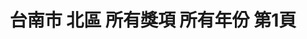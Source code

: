 ---
title: "台南市 北區 所有獎項 所有年份 第1頁"
description: "台南市 北區 所有獎項 所有年份 獲獎餐廳 第1頁"
keywords:
  - 美食競賽
  - 台灣美食
  - 美食精選
datePublished: "2025-06-30"
dateModified: "2025-07-04"
city: "台南市"
district: "北區"
award: "所有獎項"
year: "所有年份"
page: 1
count: 8

restaurants:
  - name: "廣東汕頭沙茶爐"
    city: "台南市"
    district: "北區"
    address: "台南市北區成功路422號"
    phone: "062281522"
    geo: "23.00081430667002, 120.19830112716586"
    link: "台南市/北區/廣東汕頭沙茶爐"
    google_map: "https://maps.app.goo.gl/nWR7GicxoZzR6VbV8"
    footinder: "https://footinder.com.tw/%E5%8F%B0%E5%8D%97%E5%B8%82%E5%8C%97%E5%8D%80/102738/"
    award:
    - name: "500盤"
      year: "2024"
  - name: "MO. Lab"
    city: "台南市"
    district: "北區"
    address: "台南市北區崇安街30號"
    phone: ""
    geo: "23.0001505084149, 120.20624616196787"
    link: "台南市/北區/MO._Lab"
    google_map: "https://maps.app.goo.gl/RhN1wATgAxmJVW2y9"
    footinder: "https://footinder.com.tw/%e5%8f%b0%e5%8d%97%e5%b8%82%e5%8c%97%e5%8d%80/2260/"
    award:
    - name: "500盤"
      year: "2024"
  - name: "碳烤雄大香雞排"
    city: "台南市"
    district: "北區"
    address: "台南市北區海安路三段533號"
    phone: "0938553870"
    geo: "23.010591297064956, 120.19969766137017"
    link: "台南市/北區/碳烤雄大香雞排"
    google_map: "https://maps.app.goo.gl/zvuLMnp7WK7TAmG77"
    footinder: ""
    award:
    - name: "夜市王"
      year: "2024"
  - name: "阿三哥蚵仔煎"
    city: "台南市"
    district: "北區"
    address: "台南市北區海安路三段533號"
    phone: ""
    geo: "23.01048868287764, 120.19970718673113"
    link: "台南市/北區/阿三哥蚵仔煎"
    google_map: "https://maps.app.goo.gl/4GXs8fSc3Vyh5GdF7"
    footinder: ""
    award:
    - name: "夜市王"
      year: "2024"
  - name: "延記臭豆腐"
    city: "台南市"
    district: "北區"
    address: "台南市北區海安路三段533號"
    phone: "0910098199"
    geo: "23.010608493924156, 120.19947294466562"
    link: "台南市/北區/延記臭豆腐"
    google_map: "https://maps.app.goo.gl/KmnjJVWcw2nkkFDj8"
    footinder: "https://footinder.com.tw/%E5%8F%B0%E5%8D%97%E5%B8%82%E5%8C%97%E5%8D%80/110336/"
    award:
    - name: "夜市王"
      year: "2024"
  - name: "濃五吉拿棒"
    city: "台南市"
    district: "北區"
    address: "台南市北區海安路三段533號花園夜市18排34號"
    phone: ""
    geo: "23.011101775738684, 120.20032064145462"
    link: "台南市/北區/濃五吉拿棒"
    google_map: "https://maps.app.goo.gl/UwQGtrZ2g41wMSLC6"
    footinder: ""
    award:
    - name: "夜市王"
      year: "2024"
  - name: "全壘打牛排"
    city: "台南市"
    district: "北區"
    address: "台南市北區海安路三段533號"
    phone: ""
    geo: "23.010433694903504, 120.20007547175955"
    link: "台南市/北區/全壘打牛排"
    google_map: "https://maps.app.goo.gl/eXKJFwKWStAqW89Q9"
    footinder: "https://footinder.com.tw/%E5%8F%B0%E5%8D%97%E5%B8%82%E5%8C%97%E5%8D%80/362071/"
    award:
    - name: "夜市王"
      year: "2024"
  - name: "魷皇駕到"
    city: "台南市"
    district: "北區"
    address: "台南市北區海安路三段533號"
    phone: ""
    geo: "23.011102702508033, 120.20032149827782"
    link: "台南市/北區/魷皇駕到"
    google_map: "https://maps.app.goo.gl/KbZRVWhBJpHAC5fq5"
    footinder: ""
    award:
    - name: "夜市王"
      year: "2024"
---